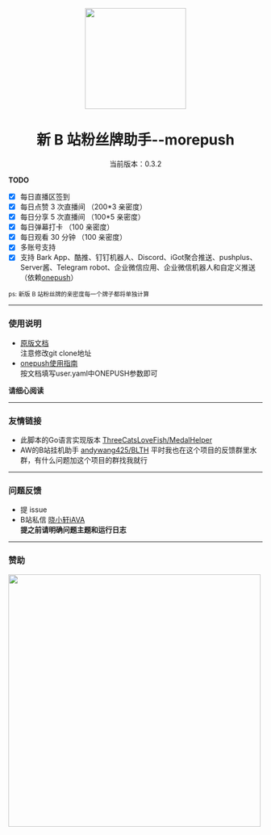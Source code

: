 <p align="center">
  <img src="https://s1.ax1x.com/2022/05/24/XPx1tx.png" width="200" height="200" alt="">
</p>
<div align="center">
<h1> 新 B 站粉丝牌助手--morepush
</h1>

<p>当前版本：0.3.2</p>

 </div>

**TODO**

-   [x] 每日直播区签到
-   [x] 每日点赞 3 次直播间 （200\*3 亲密度）
-   [x] 每日分享 5 次直播间 （100\*5 亲密度）
-   [x] 每日弹幕打卡 （100 亲密度）
-   [x] 每日观看 30 分钟 （100 亲密度）
-   [x] 多账号支持
-   [x] 支持 Bark App、酷推、钉钉机器人、Discord、iGot聚合推送、pushplus、Server酱、Telegram robot、企业微信应用、企业微信机器人和自定义推送（依赖[onepush](https://github.com/y1ndan/onepush)）

<small>ps: 新版 B 站粉丝牌的亲密度每一个牌子都将单独计算  </small>

---

### 使用说明  
- [原版文档](https://xiaomiku01.github.io/fansMedalHelperVersion/)  
  注意修改git clone地址  
- [onepush使用指南](https://github.com/Huli-fox/bili-live-heart/blob/morepush/docs/Guide/OnePush.md)  
  按文档填写user.yaml中ONEPUSH参数即可  

**请细心阅读**

---
### 友情链接  
- 此脚本的Go语言实现版本 [ThreeCatsLoveFish/MedalHelper](https://github.com/ThreeCatsLoveFish/MedalHelper)
- AW的B站挂机助手 [andywang425/BLTH](https://github.com/andywang425/BLTH) 平时我也在这个项目的反馈群里水群，有什么问题加这个项目的群找我就行  

---  
### 问题反馈  
- 提 issue  
- B站私信 [晓小轩iAVA](https://space.bilibili.com/1772442517)  
**提之前请明确问题主题和运行日志**  

---  
### 赞助
<img src="http://i0.hdslb.com/bfs/album/c267037c9513b8e44bc6ec95dbf772ff0439dce6.jpg" width="500" />
